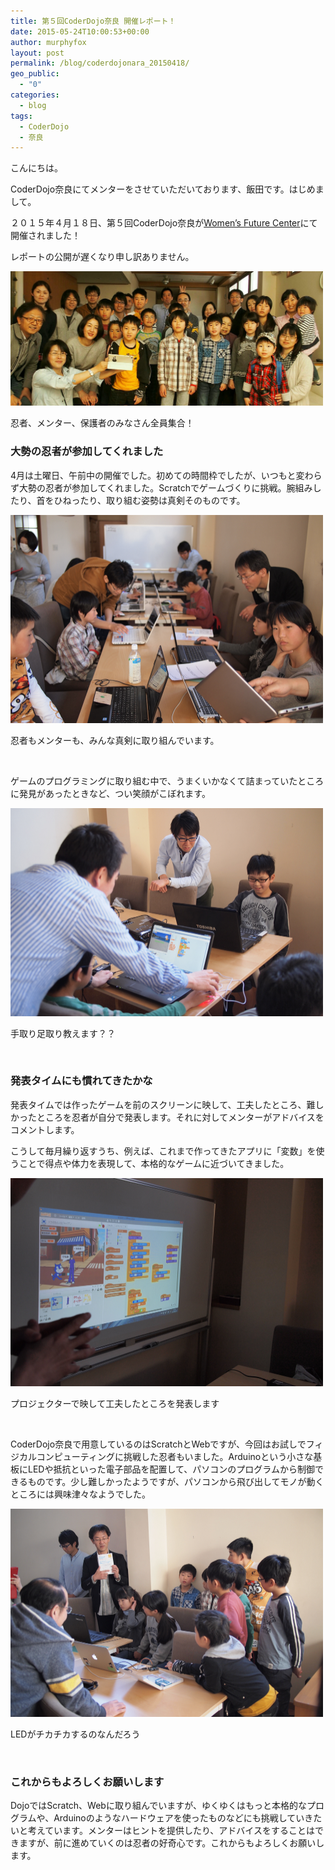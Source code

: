 ```yaml
---
title: 第５回CoderDojo奈良 開催レポート！
date: 2015-05-24T10:00:53+00:00
author: murphyfox
layout: post
permalink: /blog/coderdojonara_20150418/
geo_public:
  - "0"
categories:
  - blog
tags:
  - CoderDojo
  - 奈良
---
```

こんにちは。
  
CoderDojo奈良にてメンターをさせていただいております、飯田です。はじめまして。

２０１５年４月１８日、第５回CoderDojo奈良が[Women’s Future Center](http://wfc-wa.com/)にて開催されました！
  
レポートの公開が遅くなり申し訳ありません。

<img src="/images/2015/05/20150418_dojo.jpg" alt="集合写真" width="500" height="215" />
  
忍者、メンター、保護者のみなさん全員集合！ 

<h3>
  大勢の忍者が参加してくれました
</h3>

4月は土曜日、午前中の開催でした。初めての時間枠でしたが、いつもと変わらず大勢の忍者が参加してくれました。Scratchでゲームづくりに挑戦。腕組みしたり、首をひねったり、取り組む姿勢は真剣そのものです。

<img src="/images/2015/05/002-p4185191.jpg" alt="" width="500" height="333" />
  
忍者もメンターも、みんな真剣に取り組んでいます。 

&nbsp;

ゲームのプログラミングに取り組む中で、うまくいかなくて詰まっていたところに発見があったときなど、つい笑顔がこぼれます。

<img src="/images/2015/05/003-p4185192.jpg" alt="" width="500" height="333" />
  
手取り足取り教えます？？ 

&nbsp;

<h3>
  発表タイムにも慣れてきたかな
</h3>

発表タイムでは作ったゲームを前のスクリーンに映して、工夫したところ、難しかったところを忍者が自分で発表します。それに対してメンターがアドバイスをコメントします。

こうして毎月繰り返すうち、例えば、これまで作ってきたアプリに「変数」を使うことで得点や体力を表現して、本格的なゲームに近づいてきました。

<img src="/images/2015/05/008-p4185197.jpg" alt="" width="500" height="333" />
  
プロジェクターで映して工夫したところを発表します 

&nbsp;

CoderDojo奈良で用意しているのはScratchとWebですが、今回はお試しでフィジカルコンピューティングに挑戦した忍者もいました。Arduinoという小さな基板にLEDや抵抗といった電子部品を配置して、パソコンのプログラムから制御できるものです。少し難しかったようですが、パソコンから飛び出してモノが動くところには興味津々なようでした。

<img src="/images/2015/05/012-p4185202.jpg" alt="" width="500" height="333" />
  
LEDがチカチカするのなんだろう 

&nbsp;

<h3>
  これからもよろしくお願いします
</h3>

DojoではScratch、Webに取り組んでいますが、ゆくゆくはもっと本格的なプログラムや、Arduinoのようなハードウェアを使ったものなどにも挑戦していきたいと考えています。メンターはヒントを提供したり、アドバイスをすることはできますが、前に進めていくのは忍者の好奇心です。これからもよろしくお願いします。
